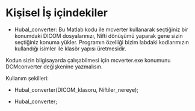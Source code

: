 # Kişisel İş içindekiler

* Hubal_converter: Bu Matlab kodu ile mcverter kullanarak seçtiğiniz bir konumdaki DICOM dosyalarınızı, Nifti dönüşümü yaparak gene sizin seçtiğiniz konuma yükler.
Programın özelliği bizim labdaki kodlarımızın kullandığı isimler ile klasör yapısı üretmesidir. 

Kodun sizin bilgisayarda çalışabilmesi için mcverter.exe konumunu DCMconverter değişkenine yazmalısın.

Kullanım şekilleri:

* Hubal_converter(DICOM_klasoru, Niftiler_nereye);

* Hubal_converter;
